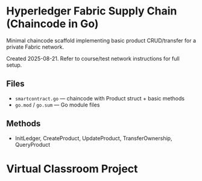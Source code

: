 # Hyperledger Fabric Supply Chain (Chaincode in Go)
Minimal chaincode scaffold implementing basic product CRUD/transfer for a private Fabric network.

Created 2025-08-21. Refer to course/test network instructions for full setup.

## Files
- `smartcontract.go` — chaincode with Product struct + basic methods
- `go.mod` / `go.sum` — Go module files

## Methods
- InitLedger, CreateProduct, UpdateProduct, TransferOwnership, QueryProduct
# Virtual Classroom Project
